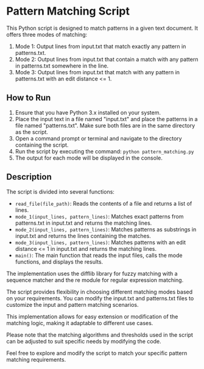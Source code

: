 # Pattern Matching Script

This Python script is designed to match patterns in a given text document. It offers three modes of matching:

1. Mode 1: Output lines from input.txt that match exactly any pattern in patterns.txt.
2. Mode 2: Output lines from input.txt that contain a match with any pattern in patterns.txt somewhere in the line.
3. Mode 3: Output lines from input.txt that match with any pattern in patterns.txt with an edit distance <= 1.

## How to Run

1. Ensure that you have Python 3.x installed on your system.
2. Place the input text in a file named "input.txt" and place the patterns in a file named "patterns.txt". Make sure both files are in the same directory as the script.
3. Open a command prompt or terminal and navigate to the directory containing the script.
4. Run the script by executing the command: `python pattern_matching.py`
5. The output for each mode will be displayed in the console.

## Description

The script is divided into several functions:

- `read_file(file_path)`: Reads the contents of a file and returns a list of lines.
- `mode_1(input_lines, pattern_lines)`: Matches exact patterns from patterns.txt in input.txt and returns the matching lines.
- `mode_2(input_lines, pattern_lines)`: Matches patterns as substrings in input.txt and returns the lines containing the matches.
- `mode_3(input_lines, pattern_lines)`: Matches patterns with an edit distance <= 1 in input.txt and returns the matching lines.
- `main()`: The main function that reads the input files, calls the mode functions, and displays the results.

The implementation uses the difflib library for fuzzy matching with a sequence matcher and the re module for regular expression matching.

The script provides flexibility in choosing different matching modes based on your requirements. You can modify the input.txt and patterns.txt files to customize the input and pattern matching scenarios.

This implementation allows for easy extension or modification of the matching logic, making it adaptable to different use cases.

Please note that the matching algorithms and thresholds used in the script can be adjusted to suit specific needs by modifying the code.

Feel free to explore and modify the script to match your specific pattern matching requirements.

